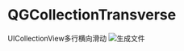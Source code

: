 # QGCollectionTransverse
UICollectionView多行横向滑动
![生成文件](https://github.com/xiongqg/QGCollectionTransverse/blob/master/QGCollectionTransverse/QQ20181009-214441-HD.gif)
